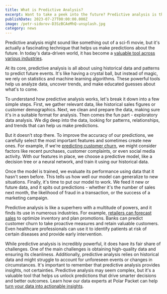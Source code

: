 ```yaml
---
title: What is Predictive Analysis?
excerpt: Want to take a peek into the future? Predictive analysis is the key.
publishDate: 2023-07-27T00:00:00.000Z
image: /petr-sidorov-D3SzBCAeMhQ-unsplash.jpg
category: news
---
```


Predictive analysis might sound like something out of a sci-fi movie, but it's actually a fascinating technique that helps us make predictions about the future. In today's data-driven world, it has become a [valuable tool across various industries](https://polarpacket.com/blog/top_5_benefits_of_data_analytics_for_your_business/).

At its core, predictive analysis is all about using historical data and patterns to predict future events. It's like having a crystal ball, but instead of magic, we rely on statistics and machine learning algorithms. These powerful tools help us analyze data, uncover trends, and make educated guesses about what's to come.

To understand how predictive analysis works, let's break it down into a few simple steps. First, we gather relevant data, like historical sales figures or customer demographics. Next, we clean and prepare the data, making sure it's in a suitable format for analysis. Then comes the fun part - exploratory data analysis. We dig deep into the data, looking for patterns, relationships, and trends that can help us make predictions.

But it doesn’t stop there. To improve the accuracy of our predictions, we carefully select the most important features and sometimes create new ones. For example, if we're [predicting customer churn](https://polarpacket.com/blog/4-powerful-applications-of-data-analytics-in-e-commerce/), we might consider factors like recent purchases, customer complaints, or even social media activity. With our features in place, we choose a predictive model, like a decision tree or a neural network, and train it using our historical data.

Once the model is trained, we evaluate its performance using data that it hasn't seen before. This tells us how well our model can generalize to new situations. Finally, it's time to put our model to work. We feed it new or future data, and it spits out predictions - whether it's the number of sales next month, the likelihood of fraud in a transaction, or the success of a marketing campaign.

Predictive analysis is like a superhero with a multitude of powers, and it finds its use in numerous industries. For example, [retailers can forecast sales](https://polarpacket.com/blog/how_is_data_analytics_applied_in_marketing/) to optimize inventory and plan promotions. Banks can predict customer churn to take proactive measures and retain valuable customers. Even healthcare professionals can use it to identify patients at risk of certain diseases and provide early intervention.

While predictive analysis is incredibly powerful, it does have its fair share of challenges. One of the main challenges is obtaining high-quality data and ensuring its cleanliness. Additionally, predictive analysis relies on historical data and might struggle to account for unforeseen events or changes in circumstances. It's important to remember that predictive analysis provides insights, not certainties.
Predictive analysis may seem complex, but it's a valuable tool that helps us unlock predictions that drive smarter decisions and better outcomes. Learn how our data experts at Polar Packet can help [turn your data into actionable insights](https://polarpacket.com/). 
